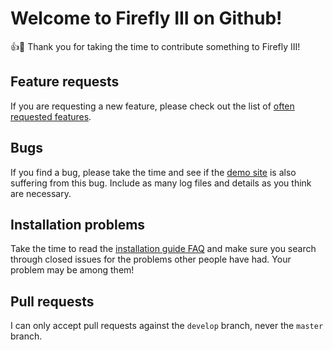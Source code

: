 # Welcome to Firefly III on Github!

:+1::tada: Thank you for taking the time to contribute something to Firefly III!

## Feature requests

If you are requesting a new feature, please check out the list of [often requested features](https://firefly-iii.github.io/requested-features/).

## Bugs

If you find a bug, please take the time and see if the [demo site](https://firefly-iii.nder.be/) is also suffering from this bug. Include as many log files and details as you think are necessary. 

## Installation problems

Take the time to read the [installation guide FAQ](https://firefly-iii.github.io/installation-guide-faq/) and make sure you search through closed issues for the problems other people have had. Your problem may be among them!

## Pull requests

I can only accept pull requests against the `develop` branch, never the `master` branch.
